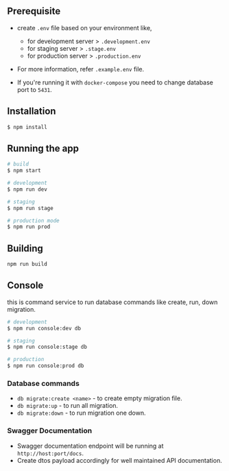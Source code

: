 ## Prerequisite

- create `.env` file based on your environment like,

  - for development server > `.development.env`
  - for staging server > `.stage.env`
  - for production server > `.production.env`

- For more information, refer `.example.env` file.
- If you're running it with `docker-compose` you need to change database port to `5431`.

## Installation

```bash
$ npm install
```

## Running the app

```bash
# build
$ npm start

# development
$ npm run dev

# staging
$ npm run stage

# production mode
$ npm run prod
```

## Building

```bash
npm run build
```

## Console

this is command service to run database commands like create, run, down migration.

```bash
# development
$ npm run console:dev db

# staging
$ npm run console:stage db

# production
$ npm run console:prod db
```

### Database commands

- `db migrate:create <name>` - to create empty migration file.
- `db migrate:up` - to run all migration.
- `db migrate:down` - to run migration one down.

### Swagger Documentation

- Swagger documentation endpoint will be running at `http://host:port/docs`.
- Create dtos payload accordingly for well maintained API documentation.
